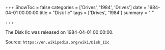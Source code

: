 +++
ShowToc = false
categories = ['Drives', '1984', 'Drives']
date = 1984-04-01 00:00:00
title = "Disk IIc"
tags = ['Drives', '1984']
summary = " "

+++

The Disk IIc was released on 1984-04-01 00:00:00.

Source: `https://en.wikipedia.org/wiki/Disk_IIc`


